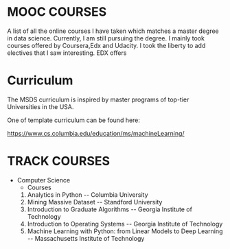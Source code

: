 # MOOC COURSES

A list of all the online courses I have taken which matches a master degree in data science. 
Currently, I am still pursuing the degree. I mainly took courses offered by Coursera,Edx and Udacity. I took the liberty to add electives that I saw interesting. 
EDX offers 

# Curriculum

The MSDS curriculum is inspired by master programs of top-tier Universities in the USA.  

One of template curriculum can be found here:

https://www.cs.columbia.edu/education/ms/machineLearning/





# TRACK COURSES


- Computer Science 
  - Courses                              
   1. Analytics in Python -- Columbia University
   2. Mining Massive Dataset -- Standford University 
   3. Introduction to Graduate Algorithms -- Georgia Institute of Technology
   4. Introduction to Operating Systems --  Georgia Institute of Technology
   5. Machine Learning with Python: from Linear Models to Deep Learning --  Massachusetts Institute of Technology
               
